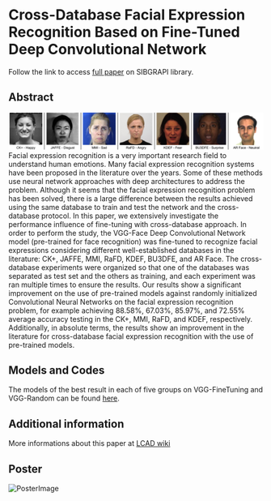 # Cross-Database Facial Expression Recognition Based on Fine-Tuned Deep Convolutional Network

Follow the link to access [full paper](http://urlib.net/rep/8JMKD3MGPAW/3PFBDPL?ibiurl.language=en) on SIBGRAPI library.

## Abstract

![ExpressionsImages](https://github.com/viniz/facialexpressionrec/blob/master/7Subjects7Expressions.png?raw=true)
Facial expression recognition is a very important research field to understand human emotions. Many facial expression recognition systems have been proposed in the literature over the years. Some of these methods use neural network approaches with deep architectures to address the problem. Although it seems that the facial expression recognition problem has been solved, there is a large difference between the results achieved using the same database to train and test the network and the cross-database protocol. In this paper, we extensively investigate the performance influence of fine-tuning with cross-database approach. In order to perform the study, the VGG-Face Deep Convolutional Network model (pre-trained for face recognition) was fine-tuned to recognize facial expressions considering different well-established databases in the literature: CK+, JAFFE, MMI, RaFD, KDEF, BU3DFE, and AR Face. The cross-database experiments were organized so that one of the databases was separated as test set and the others as training, and each experiment was ran multiple times to ensure the results. Our results show a significant improvement on the use of pre-trained models against randomly initialized Convolutional Neural Networks on the facial expression recognition problem, for example achieving 88.58\%, 67.03\%, 85.97\%, and 72.55\% average accuracy testing in the CK+, MMI, RaFD, and KDEF, respectively. Additionally, in absolute terms, the results show an improvement in the literature for cross-database facial expression recognition with the use of pre-trained models.


## Models and Codes
The models of the best result in each of five groups on VGG-FineTuning and VGG-Random can be found [here](https://drive.google.com/drive/folders/0B28GajqdPp8_eGtfRkxxdWZjY1E?usp=sharing).

## Additional information
More informations about this paper at [LCAD wiki](http://www.lcad.inf.ufes.br/wiki/index.php/Cross-Database_Facial_Expression_Recognition_Based_on_Fine-Tuned_Deep_Convolutional_Network)

## Poster
![PosterImage](https://github.com/viniz/facialexpressionrec/blob/master/conference_poster_6-1.png?raw=true)
